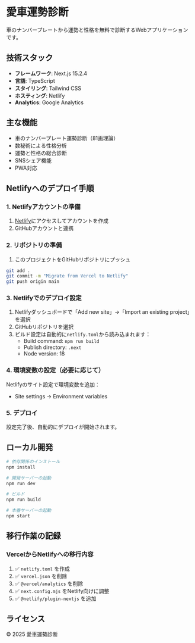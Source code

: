 # 愛車運勢診断

車のナンバープレートから運勢と性格を無料で診断するWebアプリケーションです。

## 技術スタック

- **フレームワーク**: Next.js 15.2.4
- **言語**: TypeScript
- **スタイリング**: Tailwind CSS
- **ホスティング**: Netlify
- **Analytics**: Google Analytics

## 主な機能

- 車のナンバープレート運勢診断（81画理論）
- 数秘術による性格分析
- 運勢と性格の総合診断
- SNSシェア機能
- PWA対応

## Netlifyへのデプロイ手順

### 1. Netlifyアカウントの準備

1. [Netlify](https://www.netlify.com/)にアクセスしてアカウントを作成
2. GitHubアカウントと連携

### 2. リポジトリの準備

1. このプロジェクトをGitHubリポジトリにプッシュ
```bash
git add .
git commit -m "Migrate from Vercel to Netlify"
git push origin main
```

### 3. Netlifyでのデプロイ設定

1. Netlifyダッシュボードで「Add new site」→「Import an existing project」を選択
2. GitHubリポジトリを選択
3. ビルド設定は自動的に`netlify.toml`から読み込まれます：
   - Build command: `npm run build`
   - Publish directory: `.next`
   - Node version: 18

### 4. 環境変数の設定（必要に応じて）

Netlifyのサイト設定で環境変数を追加：
- Site settings → Environment variables

### 5. デプロイ

設定完了後、自動的にデプロイが開始されます。

## ローカル開発

```bash
# 依存関係のインストール
npm install

# 開発サーバーの起動
npm run dev

# ビルド
npm run build

# 本番サーバーの起動
npm start
```

## 移行作業の記録

### VercelからNetlifyへの移行内容

1. ✅ `netlify.toml` を作成
2. ✅ `vercel.json` を削除
3. ✅ `@vercel/analytics` を削除
4. ✅ `next.config.mjs` をNetlify向けに調整
5. ✅ `@netlify/plugin-nextjs` を追加

## ライセンス

© 2025 愛車運勢診断

